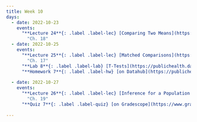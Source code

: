 ```yaml
---
title: Week 10
days:
  - date: 2022-10-23
    events:
      "**Lecture 24**{: .label .label-lec} [Comparing Two Means](https://ph142-ucb.github.io/fa23/src/lec/Lec_24_Comparing-two-means.pdf) [(Recording)](https://berkeley.zoom.us/rec/share/hBMusINJrKmMgVmPXXPVzEU2lLzMe0ryhf6XFkUl1CQLY8pJy7uJmLxSlJN_xchE.4QIxTN5gpMscScZ1)":
        "Ch. 18"
  - date: 2022-10-25
    events:
      "**Lecture 25**{: .label .label-lec} [Matched Comparisons](https://ph142-ucb.github.io/fa23/src/lec/Lec_25_Paired-t-test.pdf) [(Recording)](https://berkeley.zoom.us/rec/share/HpgL1D7gxiQoxcZwdzOQrvzT0y1UCtHI9Bc2-XvZ0Du8-2Y_edkHfIAB_jrSzXbz.vBM2ijIQxXihZDWf) ": 
        "Ch. 17"
      "**Lab 8**{: .label .label-lab} [T-Tests](https://publichealth.datahub.berkeley.edu/hub/user-redirect/git-pull?repo=https%3A%2F%2Fgithub.com%2Fph142-ucb%2Fph142-fa23&urlpath=rstudio%2F&branch=main) (Due Oct 27th)":
      "**Homework 7**{: .label .label-hw} [on Datahub](https://publichealth.datahub.berkeley.edu/hub/user-redirect/git-pull?repo=https%3A%2F%2Fgithub.com%2Fph142-ucb%2Fph142-fa23&urlpath=rstudio%2F&branch=main) ":
      
  - date: 2022-10-27
    events:
      "**Lecture 26**{: .label .label-lec} [Inference for a Population Proportion](https://ph142-ucb.github.io/fa23/src/lec/Lec26_Inference-population-proportion.pdf) [(Recording)](https://berkeley.zoom.us/rec/share/Gg8YCkFDmNo5zW5Hyy8H-zmpcdtP-MDqbWQWYtrldcXQPbKg8U9lRz-RI641MiC5.XTXVIzjY-iWhWdP1) ":
        "Ch. 19"
      "**Quiz 7**{: .label .label-quiz} [on Gradescope](https://www.gradescope.com/courses/575069) (Open 24hr, Due Oct 27th, 11:59 PM PST)":
      
---
```

